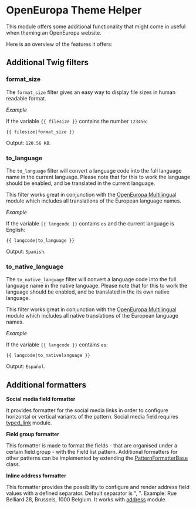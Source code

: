 # OpenEuropa Theme Helper

This module offers some additional functionality that might come in useful when
theming an OpenEuropa website.

Here is an overview of the features it offers:

## Additional Twig filters

### format_size

The `format_size` filter gives an easy way to display file sizes in human
readable format.

*Example*

If the variable `{{ filesize }}` contains the number `123456`:

```
{{ filesize|format_size }}
```

Output: `120.56 KB`.

### to_language

The `to_language` filter will convert a language code into the full language
name in the current language. Please note that for this to work the language
should be enabled, and be translated in the current language.

This filter works great in conjunction with the [OpenEuropa
Multilingual](https://github.com/openeuropa/oe_multilingual) module which
includes all translations of the European language names.

*Example*

If the variable `{{ langcode }}` contains `es` and the current language is
English:

```
{{ langcode|to_language }}
```

Output: `Spanish`.

### to_native_language

The `to_native_language` filter will convert a language code into the full language
name in the native language. Please note that for this to work the language
should be enabled, and be translated in the its own native language.

This filter works great in conjunction with the [OpenEuropa
Multilingual](https://github.com/openeuropa/oe_multilingual) module which
includes all native translations of the European language names.

*Example*

If the variable `{{ langcode }}` contains `es`:

```
{{ langcode|to_nativelanguage }}
```

Output: `Español`.

## Additional formatters

**Social media field formatter**

It provides formatter for the social media links in order to configure horizontal or vertical variants of the pattern.
Social media field requires [typed_link](https://www.drupal.org/project/typed_link) module.

**Field group formatter**

This formatter is made to format the fields - that are organised under a certain field group - with the Field list pattern.
Additional formatters for other patterns can be implemented by extending the [PatternFormatterBase](modules/oe_theme_helper/src/Plugin/field_group/FieldGroupFormatter/PatternFormatterBase.php) class.

**Inline address formatter**

This formatter provides the possibility to configure and render address field values with
a defined separator. Default separator is ", ". Example: Rue Belliard 28, Brussels, 1000 Belgium. It works with
[address](https://www.drupal.org/project/address) module.

